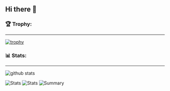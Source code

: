 ## Hi there 👋

### 🏆 Trophy:
---
[![trophy](https://github-profile-trophy.vercel.app/?username=vijaynallagatla&count_private=true&theme=dark_lover&no-frame=true&no-bg=true)](https://github.com/ryo-ma/github-profile-trophy)

### 📊 Stats:
---

![github stats](https://github-readme-stats.vercel.app/api?username=vijaynallagatla&theme=gruvbox&show_icons=true&count_private=true&hide_border=true)

![Stats](https://github-profile-summary-cards.vercel.app/api/cards/repos-per-language?username=vijaynallagatla&count_private=true&theme=monokai)
![Stats](https://github-profile-summary-cards.vercel.app/api/cards/most-commit-language?username=vijaynallagatla&count_private=true&theme=monokai)
![Summary](https://github-profile-summary-cards.vercel.app/api/cards/profile-details?username=vijaynallagatla&count_private=true&theme=monokai)
